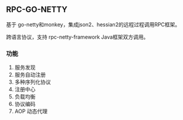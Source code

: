 ## RPC-GO-NETTY

基于 go-netty和monkey，集成json2、hessian2的远程过程调用RPC框架。

跨语言协议，支持 rpc-netty-framework Java框架双方调用。


### 功能
1. 服务发现
2. 服务自动注册
3. 多种序列化协议
4. 注册中心
5. 负载均衡
6. 协议编码
7. AOP 动态代理

